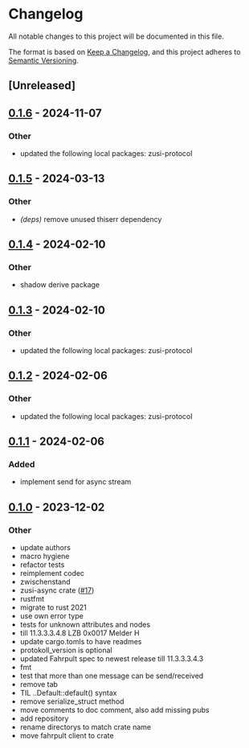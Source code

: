 # Changelog
All notable changes to this project will be documented in this file.

The format is based on [Keep a Changelog](https://keepachangelog.com/en/1.0.0/),
and this project adheres to [Semantic Versioning](https://semver.org/spec/v2.0.0.html).

## [Unreleased]

## [0.1.6](https://github.com/zusi/zusi-rs/compare/zusi-fahrpult-v0.1.5...zusi-fahrpult-v0.1.6) - 2024-11-07

### Other

- updated the following local packages: zusi-protocol

## [0.1.5](https://github.com/zusi/zusi-rs/compare/zusi-fahrpult-v0.1.4...zusi-fahrpult-v0.1.5) - 2024-03-13

### Other
- *(deps)* remove unused thiserr dependency

## [0.1.4](https://github.com/zusi/zusi-rs/compare/zusi-fahrpult-v0.1.3...zusi-fahrpult-v0.1.4) - 2024-02-10

### Other
- shadow derive package

## [0.1.3](https://github.com/zusi/zusi-rs/compare/zusi-fahrpult-v0.1.2...zusi-fahrpult-v0.1.3) - 2024-02-10

### Other
- updated the following local packages: zusi-protocol

## [0.1.2](https://github.com/zusi/zusi-rs/compare/zusi-fahrpult-v0.1.1...zusi-fahrpult-v0.1.2) - 2024-02-06

### Other
- updated the following local packages: zusi-protocol

## [0.1.1](https://github.com/zusi/zusi-rs/compare/zusi-fahrpult-v0.1.0...zusi-fahrpult-v0.1.1) - 2024-02-06

### Added
- implement send for async stream

## [0.1.0](https://github.com/zusi/zusi-rs/releases/tag/zusi-fahrpult-v0.1.0) - 2023-12-02

### Other
- update authors
- macro hygiene
- refactor tests
- reimplement codec
- zwischenstand
- zusi-async crate ([#17](https://github.com/zusi/zusi-rs/pull/17))
- rustfmt
- migrate to rust 2021
- use own error type
- tests for unknown attributes and nodes
- till 11.3.3.3.4.8 LZB 0x0017 Melder H
- update cargo.tomls to have readmes
- protokoll_version is optional
- updated Fahrpult spec to newest release till 11.3.3.3.4.3
- fmt
- test that more than one message can be send/received
- remove tab
- TIL ..Default::default() syntax
- remove serialize_struct method
- move comments to doc comment, also add missing pubs
- add repository
- rename directorys to match crate name
- move fahrpult client to crate
